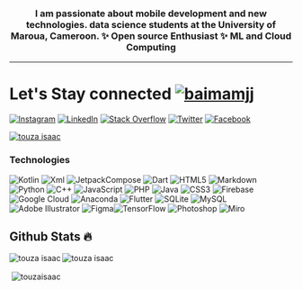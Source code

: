 
<h3 align="center">I am passionate about mobile development and new technologies. data science students at the University of Maroua, Cameroon. ✨ Open source Enthusiast ✨ ML and Cloud Computing</h3>
<hr>

# Let's Stay connected <a href="https://twitter.com/touzaisaac" target="blank"><img src="https://img.shields.io/twitter/follow/touzaisaac?logo=twitter&style=for-the-badge" alt="baimamjj" /></a>

[![Instagram](https://img.shields.io/badge/Instagram-%23E4405F.svg?logo=Instagram&logoColor=white)](https://instagram.com/touzaisaac) [![LinkedIn](https://img.shields.io/badge/LinkedIn-%230077B5.svg?logo=linkedin&logoColor=white)](https://linkedin.com/in/touzaisaac) [![Stack Overflow](https://img.shields.io/badge/-Stackoverflow-FE7A16?logo=stack-overflow&logoColor=white)](https://stackoverflow.com/users/13624989/touza-isaac) [![Twitter](https://img.shields.io/badge/Twitter-%231DA1F2.svg?logo=Twitter&logoColor=white)](https://twitter.com/touzaisaac) 
[![Facebook](https://img.shields.io/badge/Facebook-%231DA1F2.svg?logo=Facebook&logoColor=white)](https://facebook.com/touza.isaac) 


<p align="left"> <a href="https://github.com/ryo-ma/github-profile-trophy"><img src="https://github-profile-trophy.vercel.app/?username=touza-isaac&row=1&theme=darkhub&margin-w=15&no-bg=true" alt="touza isaac" /></a> </p>


<h3 align="left">Technologies</h3>

 ![Kotlin](https://img.shields.io/badge/kotlin-%23777BB4.svg?style=for-the-badge&logo=kotlin&logoColor=white) ![Xml](https://img.shields.io/badge/xml-%2300f.svg?style=for-the-badge&logo=xml&logoColor=white) ![JetpackCompose](https://img.shields.io/badge/JetpackCompose-%2344A833.svg?style=for-the-badge&logo=jetpackcompose&logoColor=white) ![Dart](https://img.shields.io/badge/dart-%230175C2.svg?style=for-the-badge&logo=dart&logoColor=white) ![HTML5](https://img.shields.io/badge/html5-%23E34F26.svg?style=for-the-badge&logo=html5&logoColor=white) ![Markdown](https://img.shields.io/badge/markdown-%23000000.svg?style=for-the-badge&logo=markdown&logoColor=white) ![Python](https://img.shields.io/badge/python-3670A0?style=for-the-badge&logo=python&logoColor=ffdd54) ![C++](https://img.shields.io/badge/c++-%2300599C.svg?style=for-the-badge&logo=c%2B%2B&logoColor=white) ![JavaScript](https://img.shields.io/badge/javascript-%23323330.svg?style=for-the-badge&logo=javascript&logoColor=%23F7DF1E) ![PHP](https://img.shields.io/badge/php-%23777BB4.svg?style=for-the-badge&logo=php&logoColor=white) ![Java](https://img.shields.io/badge/java-%23ED8B00.svg?style=for-the-badge&logo=java&logoColor=white) ![CSS3](https://img.shields.io/badge/css3-%231572B6.svg?style=for-the-badge&logo=css3&logoColor=white) ![Firebase](https://img.shields.io/badge/firebase-%23039BE5.svg?style=for-the-badge&logo=firebase) ![Google Cloud](https://img.shields.io/badge/Google%20Cloud-%234285F4.svg?style=for-the-badge&logo=google-cloud&logoColor=white) ![Anaconda](https://img.shields.io/badge/Anaconda-%2344A833.svg?style=for-the-badge&logo=anaconda&logoColor=white) ![Flutter](https://img.shields.io/badge/Flutter-%2302569B.svg?style=for-the-badge&logo=Flutter&logoColor=white) ![SQLite](https://img.shields.io/badge/sqlite-%2307405e.svg?style=for-the-badge&logo=sqlite&logoColor=white) ![MySQL](https://img.shields.io/badge/mysql-%2300f.svg?style=for-the-badge&logo=mysql&logoColor=white) ![Adobe Illustrator](https://img.shields.io/badge/adobeillustrator-%23FF9A00.svg?style=for-the-badge&logo=adobeillustrator&logoColor=white) 	![Figma](https://img.shields.io/badge/figma-%23F24E1E.svg?style=for-the-badge&logo=figma&logoColor=white)![TensorFlow](https://img.shields.io/badge/TensorFlow-%23FF6F00.svg?style=for-the-badge&logo=TensorFlow&logoColor=white) ![Photoshop](https://img.shields.io/badge/adobephotoshop-%230db7ed.svg?style=for-the-badge&logo=adobephotoshop&logoColor=white) ![Miro](https://img.shields.io/badge/miro-%23E34F26.svg?style=for-the-badge&logo=miro&logoColor=white) 

## Github Stats 🔥

<p><img align="left" src="https://github-readme-stats.vercel.app/api/top-langs?username=touza-isaac&show_icons=true&locale=en&layout=compact&theme=cobalt" alt="touza isaac" /></p>

<p><img align="center" src="https://github-readme-streak-stats.herokuapp.com?user=touza-isaac&theme=radical&date_format=j%20M%5B%20Y%5D&sideLabels=DDB225" alt="touza isaac" /></p>

<p>&nbsp;<img align="center" src="https://github-readme-stats.vercel.app/api?username=touza-isaac&show_icons=true&locale=en&theme=tokyonight" alt="touzaisaac" /></p>


